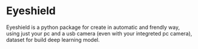 # Eyeshield

Eyeshield is a python package for create in automatic and frendly way, using just your pc and a usb camera (even with your integreted pc camera), dataset for build deep learning model. 


